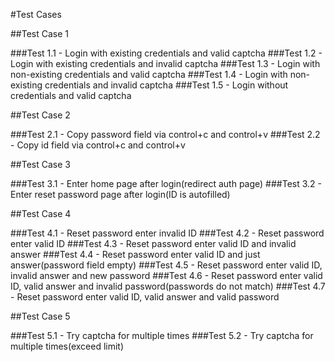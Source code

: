 #Test Cases

##Test Case 1

###Test 1.1 - Login with existing credentials and valid captcha
###Test 1.2 - Login with existing credentials and invalid captcha
###Test 1.3 - Login with non-existing credentials and valid captcha
###Test 1.4 - Login with non-existing credentials and invalid captcha
###Test 1.5 - Login without credentials and valid captcha

##Test Case 2

###Test 2.1 - Copy password field via control+c and control+v
###Test 2.2 - Copy id field via control+c and control+v

##Test Case 3

###Test 3.1 - Enter home page after login(redirect auth page)
###Test 3.2 - Enter reset password page after login(ID is autofilled)

##Test Case 4

###Test 4.1 - Reset password enter invalid ID
###Test 4.2 - Reset password enter valid ID
###Test 4.3 - Reset password enter valid ID and invalid answer
###Test 4.4 - Reset password enter valid ID and just answer(password field empty)
###Test 4.5 - Reset password enter valid ID, invalid answer and new password
###Test 4.6 - Reset password enter valid ID, valid answer and invalid password(passwords do not match)
###Test 4.7 - Reset password enter valid ID, valid answer and valid password

##Test Case 5

###Test 5.1 - Try captcha for multiple times
###Test 5.2 - Try captcha for multiple times(exceed limit)